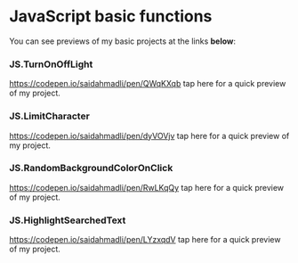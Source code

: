 # JavaScript basic functions
You can see previews of my basic projects at the links <b>below</b>:
### JS.TurnOnOffLight 
https://codepen.io/saidahmadli/pen/QWqKXqb tap here for a quick preview of my project.
### JS.LimitCharacter
https://codepen.io/saidahmadli/pen/dyVOVjv tap here for a quick preview of my project.
### JS.RandomBackgroundColorOnClick
https://codepen.io/saidahmadli/pen/RwLKqQy tap here for a quick preview of my project.
### JS.HighlightSearchedText
https://codepen.io/saidahmadli/pen/LYzxqdV tap here for a quick preview of my project.
